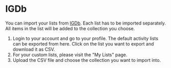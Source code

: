 # IGDb

You can import your lists from [IGDb](https://www.igdb.com). Each list has to be imported
separately. All items in the list will be added to the collection you choose.

1. Login to your account and go to your profile. The default activity lists can be exported
  from  here. Click on the list you want to export and download it as CSV.
2. For your custom lists, please visit the "My Lists" page.
3. Upload the CSV file and choose the collection you want to import into.
